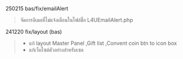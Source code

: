 250215 bas/fix/emailAlert
>จัดการอีเมลที่ไม่แจ้งเตือนในไฟล์ชื่อ L4UEmailAlert.php

241220 fix/layout (bas)
>- แก้ layout Master Panel ,Gift list ,Convent coin btn to icon box 
>- แก้เว็บไซต์ตัวอย่างสำหรับเซล
